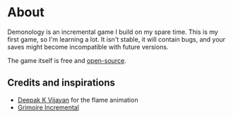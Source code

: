 # About

Demonology is an incremental game I build on my spare time. This is my first game, so I'm learning a lot. It isn't stable, it will contain bugs, and your saves might become incompatible with future versions.

The game itself is free and [open-source](https://github.com/agateblue/demonology).

## Credits and inspirations

- [Deepak K Vijayan](https://codepen.io/2xsamurai/pen/EKpYMg) for the flame animation
- [Grimoire Incremental](https://play.google.com/store/apps/details?id=com.dragonmegaliths.grimoire)